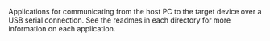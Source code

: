 Applications for communicating from the host PC to the target device over a USB serial connection. See the readmes in each directory for more information on each application.